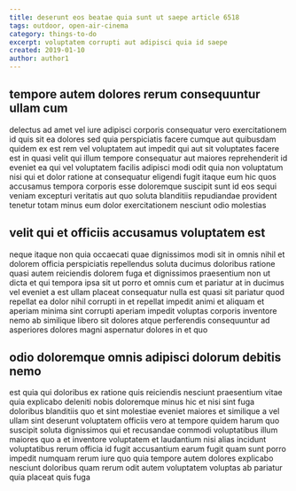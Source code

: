 ```yaml
---
title: deserunt eos beatae quia sunt ut saepe article 6518
tags: outdoor, open-air-cinema
category: things-to-do
excerpt: voluptatem corrupti aut adipisci quia id saepe
created: 2019-01-10
author: author1
---
```


## tempore autem dolores rerum consequuntur ullam cum

delectus ad amet vel iure adipisci corporis consequatur vero exercitationem id quis sit ea dolores sed quia perspiciatis facere cumque aut quibusdam quidem ex est rem vel voluptatem aut impedit qui aut sit voluptates facere est in quasi velit qui illum tempore consequatur aut maiores reprehenderit id eveniet ea qui vel voluptatem facilis adipisci modi odit quia non voluptatum nisi qui et dolor ratione at consequatur eligendi fugit itaque eum hic quos accusamus tempora corporis esse doloremque suscipit sunt id eos sequi veniam excepturi veritatis aut quo soluta blanditiis repudiandae provident tenetur totam minus eum dolor exercitationem nesciunt odio molestias

## velit qui et officiis accusamus voluptatem est

neque itaque non quia occaecati quae dignissimos modi sit in omnis nihil et dolorem officia perspiciatis repellendus soluta ducimus doloribus ratione quasi autem reiciendis dolorem fuga et dignissimos praesentium non ut dicta et qui tempora ipsa sit ut porro et omnis cum et pariatur at in ducimus vel eveniet a est ullam placeat consequatur nulla est quasi sit pariatur quod repellat ea dolor nihil corrupti in et repellat impedit animi et aliquam et aperiam minima sint corrupti aperiam impedit voluptas corporis inventore nemo ab similique libero sit dolores atque perferendis consequuntur ad asperiores dolores magni aspernatur dolores in et quo

## odio doloremque omnis adipisci dolorum debitis nemo

est quia qui doloribus ex ratione quis reiciendis nesciunt praesentium vitae quia explicabo deleniti nobis doloremque minus hic et nisi sint fuga doloribus blanditiis quo et sint molestiae eveniet maiores et similique a vel ullam sint deserunt voluptatem officiis vero at tempore quidem harum quo suscipit soluta dignissimos qui et recusandae commodi voluptatibus illum maiores quo a et inventore voluptatem et laudantium nisi alias incidunt voluptatibus rerum officia id fugit accusantium earum fugit quam sunt porro impedit numquam rerum iure quo quia tempore autem dolores explicabo nesciunt doloribus quam rerum odit autem voluptatem voluptas ab pariatur quia placeat quis fuga
